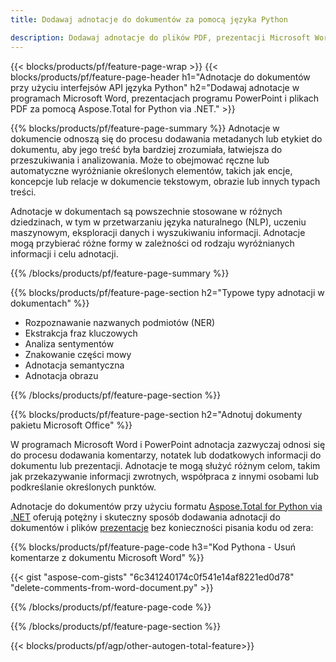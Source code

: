 ```yaml
---
title: Dodawaj adnotacje do dokumentów za pomocą języka Python 

description: Dodawaj adnotacje do plików PDF, prezentacji Microsoft Word i PowerPoint za pośrednictwem aplikacji w języku Python. Z łatwością wyczyść adnotację.
---
```


{{< blocks/products/pf/feature-page-wrap >}}
{{< blocks/products/pf/feature-page-header h1="Adnotacje do dokumentów przy użyciu interfejsów API języka Python" h2="Dodawaj adnotacje w programach Microsoft Word, prezentacjach programu PowerPoint i plikach PDF za pomocą Aspose.Total for Python via .NET." >}}

{{% blocks/products/pf/feature-page-summary %}}
Adnotacje w dokumencie odnoszą się do procesu dodawania metadanych lub etykiet do dokumentu, aby jego treść była bardziej zrozumiała, łatwiejsza do przeszukiwania i analizowania. Może to obejmować ręczne lub automatyczne wyróżnianie określonych elementów, takich jak encje, koncepcje lub relacje w dokumencie tekstowym, obrazie lub innych typach treści.<br />

Adnotacje w dokumentach są powszechnie stosowane w różnych dziedzinach, w tym w przetwarzaniu języka naturalnego (NLP), uczeniu maszynowym, eksploracji danych i wyszukiwaniu informacji. Adnotacje mogą przybierać różne formy w zależności od rodzaju wyróżnianych informacji i celu adnotacji.

{{% /blocks/products/pf/feature-page-summary  %}}

{{% blocks/products/pf/feature-page-section  h2="Typowe typy adnotacji w dokumentach" %}}

- Rozpoznawanie nazwanych podmiotów (NER)
- Ekstrakcja fraz kluczowych
- Analiza sentymentów
- Znakowanie części mowy
- Adnotacja semantyczna
- Adnotacja obrazu

{{% /blocks/products/pf/feature-page-section %}}

{{% blocks/products/pf/feature-page-section  h2="Adnotuj dokumenty pakietu Microsoft Office" %}}


W programach Microsoft Word i PowerPoint adnotacja zazwyczaj odnosi się do procesu dodawania komentarzy, notatek lub dodatkowych informacji do dokumentu lub prezentacji. Adnotacje te mogą służyć różnym celom, takim jak przekazywanie informacji zwrotnych, współpraca z innymi osobami lub podkreślanie określonych punktów.   <br />

Adnotacje do dokumentów przy użyciu formatu [Aspose.Total for Python via .NET](https://products.aspose.com/total/python-net/) oferują potężny i skuteczny sposób dodawania adnotacji do dokumentów i plików [prezentacje](https://products.aspose.com/total/pl/python-net/annotate/powerpoint/) bez konieczności pisania kodu od zera:<br />

{{% blocks/products/pf/feature-page-code h3="Kod Pythona - Usuń komentarze z dokumentu Microsoft Word" %}}

{{< gist "aspose-com-gists" "6c341240174c0f541e14af8221ed0d78" "delete-comments-from-word-document.py" >}}

{{% /blocks/products/pf/feature-page-code  %}}

{{% /blocks/products/pf/feature-page-section %}}

{{< blocks/products/pf/agp/other-autogen-total-feature>}}